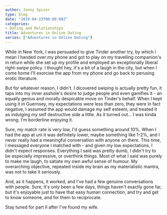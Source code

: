 ```yaml
---
author: Jonny Spicer
type: blog
date: "2019-04-23T00:00:00Z"
categories:
- Dating and Relationships
title: Adventures in Online Dating
series: ["Adventures in Online Dating"]
---
```

While in New York, I was persuaded to give Tinder another try, by which I mean
I handed over my phone and got to play on my travelling companion's in return
while she set up my profile and employed an exceptionally liberal right-swipe
policy. I thought hey, it's a bit of a laugh in the city, but when I come home
I'll exorcise the app from my phone and go back to perusing erotic literature.

But for whatever reason, I didn't. I dicovered swiping is actually pretty fun,
it taps into my inner asshole's desire to judge people and even gamifies it -
an equally genius and morally despicable move on Tinder's behalf. When I kept
using it in Guernsey, my expectations were less than zero, they were in fact negative,
I assumed the app would damage my self esteem, and treated it as indulging my
self destructive side a little. As it turned out... I was kinda wrong. I'm borderline
enjoying it.

Sure, my match rate is very low, I'd guess something around 10%. When I had
the app at uni it was definitely lower, maybe something like 1-2%, and I never
really had a meaningful conversation with anyone on there. This time, I messaged
everyone I matched with - and given my low expectations, I didn't expect responses.
Everything I said was pretty dumb, I didn't try to be especially impressive, or
overthink things. Most of what I said was purely to make me laugh, to satiate
my own awful sense of humour. My overarching objective, repeated inside my brain
as my materialistic mantra, was not to take it seriously.

And, as it happens, it worked, and I've had a few genuine conversations with people.
Sure, it's only been a few days, things haven't exactly gone far, but it's
enjoyable just to have that easy human connection, and try and get to know
someone, and for them to reciprocate.

Stay tuned for part II after I've found my wife.
